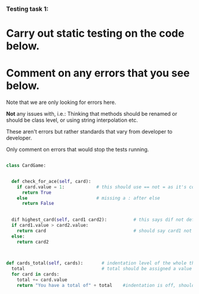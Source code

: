 ### Testing task 1:

# Carry out static testing on the code below.
# Comment on any errors that you see below.

Note that we are only looking for errors here.

**Not** any issues with, i.e.: 
Thinking that methods should be renamed or should be class level, or using string interpolation etc. 

These aren't errors but rather standards that vary from developer to developer. 

Only comment on errors that would stop the tests running.

```python

class CardGame:


  def check_for_ace(self, card):
    if card.value = 1:            # this should use == not = as it's comparing a value not assigning one
      return True
    else                          # missing a : after else
      return False
   

  dif highest_card(self, card1 card2):          # this says dif not def - not creating the method, and there is no comma between card1 and card2
  if card1.value > card2.value:
    return card                                 # should say card1 not card
  else:
    return card2
  


def cards_total(self, cards):       # indentation level of the whole thing is off, isn't part of the CardGame class
  total                             # total should be assigned a value here for function to add to (eg. should say total = 0)
  for card in cards:
    total += card.value
    return "You have a total of" + total    #indentation is off, should be outside of for loop. cant add an integer to a string so total needs to be formatted
    
  
```
